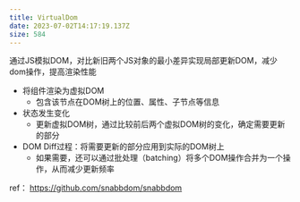 ```yaml
---
title: VirtualDom
date: 2023-07-02T14:17:19.137Z
size: 584
---
```

通过JS模拟DOM，对比新旧两个JS对象的最小差异实现局部更新DOM，减少dom操作，提高渲染性能

- 将组件渲染为虚拟DOM
	- 包含该节点在DOM树上的位置、属性、子节点等信息
- 状态发生变化
	- 更新虚拟DOM树，通过比较前后两个虚拟DOM树的变化，确定需要更新的部分
- DOM Diff过程：将需要更新的部分应用到实际的DOM树上
	- 如果需要，还可以通过批处理（batching）将多个DOM操作合并为一个操作，从而减少更新频率

ref：
https://github.com/snabbdom/snabbdom

